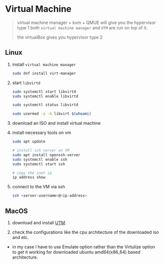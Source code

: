 # Virtual Machine

> virtual machine manager + kvm + QMUE will give you the hypervisor type 1
> both `virtual machine manager` and `UTM` are run on top of it.
>
> the virtualBox gives you hypervisor type 2

## Linux

1. install `virtual machine manager`

    ``` bash
    sudo dnf install virt-manager
    ```

2. start `libvirtd`

    ``` bash
    sudo systemctl start libvirtd
    sudo systemctl enable libvirtd

    sudo systemctl status libvirtd

    sudo usermod -a -G libvirt $(whoami)
    ```

3. download an ISO and install virtual machine

4. install necessary tools on vm

    ``` bash
    sudo apt update

    # install ssh server on VM
    sudo apt install openssh-server
    sudo systemctl enable ssh
    sudo systemctl start ssh

    # copy the inet ip
    ip address show
    ```

5. connect to the VM via ssh

    ``` bash
    ssh <server-username>@<ip-address>
    ```

## MacOS

1. download and install [UTM](https://mac.getutm.app/).

2. check the configurations like the cpu architecture of the downloaded iso and etc.

- in my case I have to use Emulate option rather than the Virtulize option to get it working for downloaded ubuntu amd64(x86_64) based architecture.

